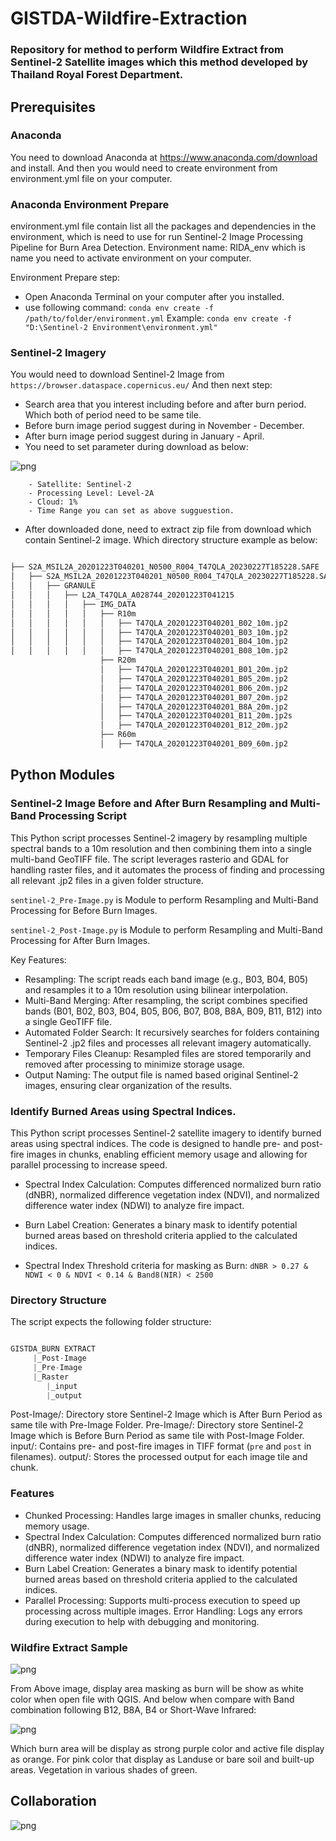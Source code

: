 # GISTDA-Wildfire-Extraction

### Repository for method to perform Wildfire Extract from Sentinel-2 Satellite images which this method developed by Thailand Royal Forest Department.

## Prerequisites
### Anaconda
You need to download Anaconda at https://www.anaconda.com/download and install. And then you would need to create environment from environment.yml file on your computer.

### Anaconda Environment Prepare
environment.yml file contain list all the packages and dependencies in the environment, which is need to use for run Sentinel-2 Image Processing Pipeline for Burn Area Detection.
Environment name: RIDA_env which is name you need to activate environment on your computer.

Environment Prepare step:
- Open Anaconda Terminal on your computer after you installed.
- use following command: ```conda env create -f /path/to/folder/environment.yml```
Example: ```conda env create -f "D:\Sentinel-2 Environment\environment.yml"```

### Sentinel-2 Imagery
You would need to download Sentinel-2 Image from ```https://browser.dataspace.copernicus.eu/``` And then next step:
- Search area that you interest including before and after burn period. Which both of period need to be same tile.
- Before burn image period suggest during in November - December.
- After burn image period suggest during in January - April.
- You need to set parameter during download as below:

![png](Sentinel-2_Search.png)

        - Satellite: Sentinel-2
        - Processing Level: Level-2A
        - Cloud: 1%
        - Time Range you can set as above sugguestion.     

- After downloaded done, need to extract zip file from download which contain Sentinel-2 image. Which directory structure example as below:

```python

├── S2A_MSIL2A_20201223T040201_N0500_R004_T47QLA_20230227T185228.SAFE
│   ├── S2A_MSIL2A_20201223T040201_N0500_R004_T47QLA_20230227T185228.SAFE
│   │   ├── GRANULE
│   │   │   ├── L2A_T47QLA_A028744_20201223T041215
│   │   │   │   ├── IMG_DATA
│   │   │   │   │   ├── R10m
│   │   │   │   │   │   ├── T47QLA_20201223T040201_B02_10m.jp2
│   │   │   │   │   │   ├── T47QLA_20201223T040201_B03_10m.jp2
│   │   │   │   │   │   ├── T47QLA_20201223T040201_B04_10m.jp2
│   │   │   │   │   │   ├── T47QLA_20201223T040201_B08_10m.jp2
                    ├── R20m
                    │   ├── T47QLA_20201223T040201_B01_20m.jp2
                    │   ├── T47QLA_20201223T040201_B05_20m.jp2
                    │   ├── T47QLA_20201223T040201_B06_20m.jp2
                    │   ├── T47QLA_20201223T040201_B07_20m.jp2
                    │   ├── T47QLA_20201223T040201_B8A_20m.jp2
                    │   ├── T47QLA_20201223T040201_B11_20m.jp2s
                    │   ├── T47QLA_20201223T040201_B12_20m.jp2
                    ├── R60m
                    │   ├── T47QLA_20201223T040201_B09_60m.jp2
```
## Python Modules
### Sentinel-2 Image Before and After Burn Resampling and Multi-Band Processing Script
This Python script processes Sentinel-2 imagery by resampling multiple spectral bands to a 10m resolution and then combining them into a single multi-band GeoTIFF file. The script leverages rasterio and GDAL for handling raster files, and it automates the process of finding and processing all relevant .jp2 files in a given folder structure.

```sentinel-2_Pre-Image.py``` is Module to perform Resampling and Multi-Band Processing for Before Burn Images.

```sentinel-2_Post-Image.py``` is Module to perform Resampling and Multi-Band Processing for After Burn Images.

Key Features:
- Resampling: The script reads each band image (e.g., B03, B04, B05) and resamples it to a 10m resolution using bilinear interpolation.
- Multi-Band Merging: After resampling, the script combines specified bands (B01, B02, B03, B04, B05, B06, B07, B08, B8A, B09, B11, B12) into a single GeoTIFF file.
- Automated Folder Search: It recursively searches for folders containing Sentinel-2 .jp2 files and processes all relevant imagery automatically.
- Temporary Files Cleanup: Resampled files are stored temporarily and removed after processing to minimize storage usage.
- Output Naming: The output file is named based original Sentinel-2 images, ensuring clear organization of the results.

### Identify Burned Areas using Spectral Indices.

This Python script processes Sentinel-2 satellite imagery to identify burned areas using spectral indices. The code is designed to handle pre- and post-fire images in chunks, enabling efficient memory usage and allowing for parallel processing to increase speed.

- Spectral Index Calculation: Computes differenced normalized burn ratio (dNBR), normalized difference vegetation index (NDVI), and normalized difference water index (NDWI) to analyze fire impact.

- Burn Label Creation: Generates a binary mask to identify potential burned areas based on threshold criteria applied to the calculated indices. 

- Spectral Index Threshold criteria for masking as Burn: ```dNBR > 0.27 & NDWI < 0 & NDVI < 0.14 & Band8(NIR) < 2500```

### Directory Structure
The script expects the following folder structure:

```python

GISTDA_BURN EXTRACT
     |_Post-Image
     |_Pre-Image
     |_Raster
        |_input
        |_output
```

Post-Image/: Directory store Sentinel-2 Image which is After Burn Period as same tile with Pre-Image Folder.
Pre-Image/: Directory store Sentinel-2 Image which is Before Burn Period as same tile with Post-Image Folder.
input/: Contains pre- and post-fire images in TIFF format (```pre``` and ```post``` in filenames).
output/: Stores the processed output for each image tile and chunk.

### Features
- Chunked Processing: Handles large images in smaller chunks, reducing memory usage.
- Spectral Index Calculation: Computes differenced normalized burn ratio (dNBR), normalized difference vegetation index (NDVI), and normalized difference water index (NDWI) to analyze fire impact.
- Burn Label Creation: Generates a binary mask to identify potential burned areas based on threshold criteria applied to the calculated indices.
- Parallel Processing: Supports multi-process execution to speed up processing across multiple images.
Error Handling: Logs any errors during execution to help with debugging and monitoring.

### Wildfire Extract Sample
![png](Wildfire_Extract_Sample.png)

From Above image, display area masking as burn will be show as white color when open file with QGIS. And below when compare with Band combination following B12, B8A, B4 or Short-Wave Infrared:

![png](Band_Combination_Example.png)

Which burn area will be display as strong purple color and active file display as orange. For pink color that display as Landuse or bare soil and built-up areas. Vegetation in various shades of green.

## Collaboration

![png](verythank.png)